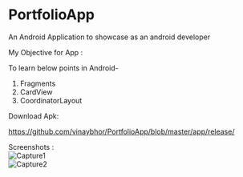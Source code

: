 # PortfolioApp
An Android Application to showcase as an android developer

My Objective for App :

To learn below points in Android-
1. Fragments
2. CardView
3. CoordinatorLayout

Download Apk:

https://github.com/vinaybhor/PortfolioApp/blob/master/app/release/

Screenshots :
</br>
![Capture1](https://user-images.githubusercontent.com/35927113/64872084-2954ae80-d664-11e9-9823-ec7244bd05d2.PNG)
</br>
![Capture2](https://user-images.githubusercontent.com/35927113/64872135-42f5f600-d664-11e9-8a5f-4e11c1f26d31.PNG)

